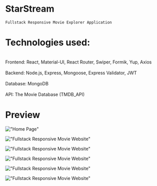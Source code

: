 # StarStream

    Fullstack Responsive Movie Explorer Application

# Technologies used:

<br> Frontend: React, Material-UI, React Router, Swiper, Formik, Yup, Axios </br>
<br> Backend: Node.js, Express, Mongoose, Express Validator, JWT </br>
<br> Database: MongoDB </br>
<br> API: The Movie Database (TMDB_API) </br>


# Preview

!["Home Page"]()

!["Fullstack Responsive Movie Website"]()

!["Fullstack Responsive Movie Website"]()

!["Fullstack Responsive Movie Website"]()

!["Fullstack Responsive Movie Website"]()

!["Fullstack Responsive Movie Website"]()
